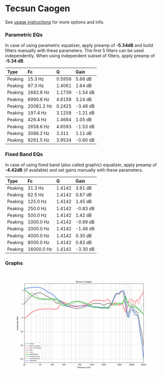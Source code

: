 # Tecsun Caogen
See [usage instructions](https://github.com/jaakkopasanen/AutoEq#usage) for more options and info.

### Parametric EQs
In case of using parametric equalizer, apply preamp of **-5.34dB** and build filters manually
with these parameters. The first 5 filters can be used independently.
When using independent subset of filters, apply preamp of **-5.34 dB**.

| Type    | Fc         |      Q | Gain     |
|:--------|:-----------|:-------|:---------|
| Peaking | 15.3 Hz    | 0.5956 | 5.66 dB  |
| Peaking | 97.3 Hz    | 1.4061 | 1.64 dB  |
| Peaking | 1682.8 Hz  | 1.1739 | -1.54 dB |
| Peaking | 6990.8 Hz  | 4.6158 | 3.24 dB  |
| Peaking | 20081.2 Hz | 0.2425 | -3.48 dB |
| Peaking | 197.4 Hz   | 3.1258 | -1.21 dB |
| Peaking | 426.4 Hz   | 1.4684 | 1.05 dB  |
| Peaking | 2658.6 Hz  | 4.6593 | -1.53 dB |
| Peaking | 3086.2 Hz  | 3.311  | 1.11 dB  |
| Peaking | 9261.5 Hz  | 3.9534 | -0.60 dB |

### Fixed Band EQs
In case of using fixed band (also called graphic) equalizer, apply preamp of **-4.42dB**
(if available) and set gains manually with these parameters.

| Type    | Fc         |      Q | Gain     |
|:--------|:-----------|:-------|:---------|
| Peaking | 31.3 Hz    | 1.4142 | 3.91 dB  |
| Peaking | 62.5 Hz    | 1.4142 | 0.87 dB  |
| Peaking | 125.0 Hz   | 1.4142 | 1.45 dB  |
| Peaking | 250.0 Hz   | 1.4142 | -0.83 dB |
| Peaking | 500.0 Hz   | 1.4142 | 1.42 dB  |
| Peaking | 1000.0 Hz  | 1.4142 | -0.99 dB |
| Peaking | 2000.0 Hz  | 1.4142 | -1.48 dB |
| Peaking | 4000.0 Hz  | 1.4142 | 0.30 dB  |
| Peaking | 8000.0 Hz  | 1.4142 | 0.82 dB  |
| Peaking | 16000.0 Hz | 1.4142 | -3.30 dB |

### Graphs
![](./Tecsun%20Caogen.png)